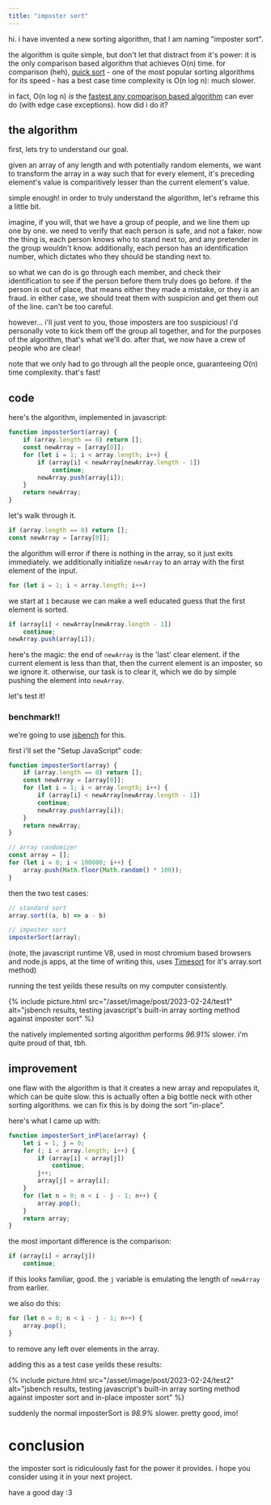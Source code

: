 ```yaml
---
title: "imposter sort"
---
```


hi. i have invented a new sorting algorithm, that I am naming "imposter sort".

the algorithm is quite simple, but don't let that distract from it's power: it is the only comparison based algorithm that achieves O(n) time. for comparison (heh), [quick sort](https://en.wikipedia.org/wiki/Quicksort) - one of the most popular sorting algorithms for its speed - has a best case time complexity is O(n log n): much slower. 

in fact, O(n log n) *is* the [fastest any comparison based algorithm](https://stackoverflow.com/a/7155425) can ever do (with edge case exceptions). how did i do it? 

## the algorithm

first, lets try to understand our goal. 

given an array of any length and with potentially random elements, we want to transform the array in a way such that for every element, it's preceding element's value is comparitively lesser than the current element's value. 

simple enough! in order to truly understand the algorithm, let's reframe this a little bit.

imagine, if you will, that we have a group of people, and we line them up one by one. we need to verify that each person is safe, and not a faker. now the thing is, each person knows who to stand next to, and any pretender in the group wouldn't know. additionally, each person has an identification number, which dictates who they should be standing next to.

so what we can do is go through each member, and check their identification to see if the person before them truly does go before. if the person is out of place, that means either they made a mistake, or they is an fraud. in either case, we should treat them with suspicion and get them out of the line. can't be too careful.

however... i'll just vent to you, those imposters are too suspicious! i'd personally vote to kick them off the group all together, and for the purposes of the algorithm, that's what we'll do. after that, we now have a crew of people who are clear! 

note that we only had to go through all the people once, guaranteeing O(n) time complexity. that's fast! 


## code

here's the algorithm, implemented in javascript:
```js
function imposterSort(array) {
	if (array.length == 0) return [];
	const newArray = [array[0]];
	for (let i = 1; i < array.length; i++) {
		if (array[i] < newArray[newArray.length - 1])
			continue;
		newArray.push(array[i]);
	}
	return newArray;
}
```

let's walk through it.

```js
if (array.length == 0) return [];
const newArray = [array[0]];
```
the algorithm will error if there is nothing in the array, so it just exits immediately. we additionally initialize `newArray` to an array with the first element of the input.

```js
for (let i = 1; i < array.length; i++)
```
we start at `1` because we can make a well educated guess that the first element is sorted.

```js
if (array[i] < newArray[newArray.length - 1])
	continue;
newArray.push(array[i]);
```
here's the magic: the end of `newArray` is the 'last' clear element. if the current element is less than that, then the current element is an imposter, so we ignore it. otherwise, our task is to clear it, which we do by simple pushing the element into `newArray`. 

let's test it!

### benchmark!!

we're going to use [jsbench](https://jsbench.me/) for this.

first i'll set the "Setup JavaScript" code:
```js
function imposterSort(array) {
	if (array.length == 0) return [];
	const newArray = [array[0]];
	for (let i = 1; i < array.length; i++) {
		if (array[i] < newArray[newArray.length - 1])
		continue;
		newArray.push(array[i]);
	}
	return newArray;
}

// array randomizer
const array = [];
for (let i = 0; i < 100000; i++) {
	array.push(Math.floor(Math.random() * 100));
}
```

then the two test cases:
```js
// standard sort
array.sort((a, b) => a - b)
```

```js
// imposter sort
imposterSort(array);
```
(note, the javascript runtime V8, used in most chromium based browsers and node.js apps, at the time of writing this, uses [Timesort](https://en.wikipedia.org/wiki/Timsort) for it's array.sort method) 

running the test yeilds these results on my computer consistently. 

{% include picture.html src="/asset/image/post/2023-02-24/test1" alt="jsbench results, testing javascript's built-in array sorting method against imposter sort" %}

the natively implemented sorting algorithm performs *96.91%* slower. i'm quite proud of that, tbh.

## improvement

one flaw with the algorithm is that it creates a new array and repopulates it, which can be quite slow. this is actually often a big bottle neck with other sorting algorithms. we can fix this is by doing the sort "in-place".

here's what I came up with:
```js
function imposterSort_inPlace(array) {
	let i = 1, j = 0;
	for (; i < array.length; i++) {
		if (array[i] < array[j])
			continue;
		j++;
		array[j] = array[i];
	}
	for (let n = 0; n < i - j - 1; n++) {
		array.pop();
	}
	return array;
}
```

the most important difference is the comparison:
```js
if (array[i] < array[j])
	continue;
```

if this looks familiar, good. the `j` variable is emulating the length of `newArray` from earlier. 

we also do this:
```js
for (let n = 0; n < i - j - 1; n++) {
	array.pop();
}
```
to remove any left over elements in the array. 

adding this as a test case yeilds these results:

{% include picture.html src="/asset/image/post/2023-02-24/test2" alt="jsbench results, testing javascript's built-in array sorting method against imposter sort and in-place imposter sort" %}

suddenly the normal imposterSort is *98.9%* slower. pretty good, imo!


# conclusion

the imposter sort is ridiculously fast for the power it provides. i hope you consider using it in your next project. 

have a good day :3
